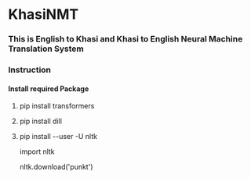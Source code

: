 # KhasiNMT
### This is English to Khasi and Khasi to English Neural Machine Translation System 

### Instruction

#### Install required Package

1. pip install transformers
2. pip install dill
3. pip install --user -U nltk
   
   import nltk
   
   nltk.download('punkt')

